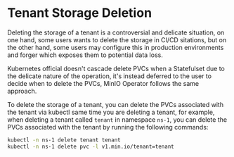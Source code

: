 # Tenant Storage Deletion

Deleting the storage of a tenant is a controversial and delicate situation, on one hand, some users wants to delete the
storage in CI/CD sitations, but on the other hand, some users may configure this in production environments and forger
which
exposes them to potential data loss.

Kubernetes official doesn't cascade delete PVCs when a Statefulset due to the delicate nature of the operation, it's
instead
deferred to the user to decide when to delete the PVCs, MinIO Operator follows the same approach.

To delete the storage of a tenant, you can delete the PVCs associated with the tenant via kubectl same time you are
deleting a tenant, for example, when deleting a tenant called `tenant` in namespace `ns-1`, you can delete the PVCs
associated with the tenant by running the following commands:

```bash
kubectl -n ns-1 delete tenant tenant
kubectl -n ns-1 delete pvc -l v1.min.io/tenant=tenant
```